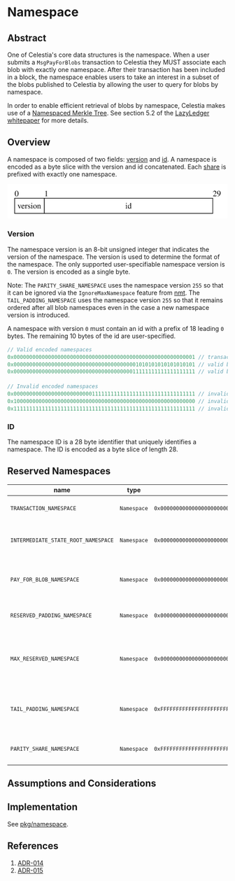 # Namespace

<!-- toc -->

## Abstract

One of Celestia's core data structures is the namespace. When a user submits a `MsgPayForBlobs` transaction to Celestia they MUST associate each blob with exactly one namespace. After their transaction has been included in a block, the namespace enables users to take an interest in a subset of the blobs published to Celestia by allowing the user to query for blobs by namespace.

In order to enable efficient retrieval of blobs by namespace, Celestia makes use of a [Namespaced Merkle Tree](https://github.com/celestiaorg/nmt). See section 5.2 of the [LazyLedger whitepaper](https://arxiv.org/pdf/1905.09274.pdf) for more details.

## Overview

A namespace is composed of two fields: [version](#version) and [id](#id). A namespace is encoded as a byte slice with the version and id concatenated. Each [share](./shares.md) is prefixed with exactly one namespace.

![namespace](./figures/namespace.svg)

### Version

The namespace version is an 8-bit unsigned integer that indicates the version of the namespace. The version is used to determine the format of the namespace. The only supported user-specifiable namespace version is `0`. The version is encoded as a single byte.

Note: The `PARITY_SHARE_NAMESPACE` uses the namespace version `255` so that it can be ignored via the `IgnoreMaxNamespace` feature from [nmt](https://github.com/celestiaorg/nmt). The `TAIL_PADDING_NAMESPACE` uses the namespace version `255` so that it remains ordered after all blob namespaces even in the case a new namespace version is introduced.

A namespace with version `0` must contain an id with a prefix of 18 leading `0` bytes. The remaining 10 bytes of the id are user-specified.

```go
// Valid encoded namespaces
0x0000000000000000000000000000000000000000000000000000000001 // transaction namespace
0x0000000000000000000000000000000000000001010101010101010101 // valid blob namespace
0x0000000000000000000000000000000000000011111111111111111111 // valid blob namespace

// Invalid encoded namespaces
0x0000000000000000000000000111111111111111111111111111111111 // invalid because it does not have 18 leading 0 bytes
0x1000000000000000000000000000000000000000000000000000000000 // invalid because it does not have version 0
0x1111111111111111111111111111111111111111111111111111111111 // invalid because it does not have version 0
```

### ID

The namespace ID is a 28 byte identifier that uniquely identifies a namespace. The ID is encoded as a byte slice of length 28.

## Reserved Namespaces

| name                                | type        | value                                                          | description                                                                                          |
|-------------------------------------|-------------|----------------------------------------------------------------|------------------------------------------------------------------------------------------------------|
| `TRANSACTION_NAMESPACE`             | `Namespace` | `0x0000000000000000000000000000000000000000000000000000000001` | Transactions: requests that modify the state.                                                        |
| `INTERMEDIATE_STATE_ROOT_NAMESPACE` | `Namespace` | `0x0000000000000000000000000000000000000000000000000000000002` | Intermediate state roots, committed after every transaction.                                         |
| `PAY_FOR_BLOB_NAMESPACE`            | `Namespace` | `0x0000000000000000000000000000000000000000000000000000000004` | Namespace reserved for transactions that contain a PayForBlob.                                       |
| `RESERVED_PADDING_NAMESPACE`        | `Namespace` | `0x00000000000000000000000000000000000000000000000000000000FF` | Padding after all reserved namespaces but before blobs.                                              |
| `MAX_RESERVED_NAMESPACE`            | `Namespace` | `0x00000000000000000000000000000000000000000000000000000000FF` | Max reserved namespace is lexicographically the largest namespace that is reserved for protocol use. |
| `TAIL_PADDING_NAMESPACE`            | `Namespace` | `0xFFFFFFFFFFFFFFFFFFFFFFFFFFFFFFFFFFFFFFFFFFFFFFFFFFFFFFFFFE` | Tail padding for blobs: padding after all blobs to fill up the original data square.                 |
| `PARITY_SHARE_NAMESPACE`            | `Namespace` | `0xFFFFFFFFFFFFFFFFFFFFFFFFFFFFFFFFFFFFFFFFFFFFFFFFFFFFFFFFFF` | Parity shares: extended shares in the available data matrix.                                         |

## Assumptions and Considerations

## Implementation

See [pkg/namespace](../../../pkg/namespace).

## References

1. [ADR-014](../../../docs/architecture/adr-014-versioned-namespaces.md)
1. [ADR-015](../../../docs/architecture/adr-015-namespace-id-size.md)
